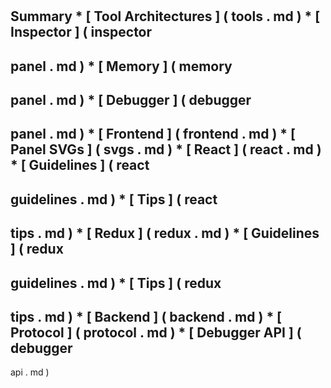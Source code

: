 #
Summary
*
[
Tool
Architectures
]
(
tools
.
md
)
*
[
Inspector
]
(
inspector
-
panel
.
md
)
*
[
Memory
]
(
memory
-
panel
.
md
)
*
[
Debugger
]
(
debugger
-
panel
.
md
)
*
[
Frontend
]
(
frontend
.
md
)
*
[
Panel
SVGs
]
(
svgs
.
md
)
*
[
React
]
(
react
.
md
)
*
[
Guidelines
]
(
react
-
guidelines
.
md
)
*
[
Tips
]
(
react
-
tips
.
md
)
*
[
Redux
]
(
redux
.
md
)
*
[
Guidelines
]
(
redux
-
guidelines
.
md
)
*
[
Tips
]
(
redux
-
tips
.
md
)
*
[
Backend
]
(
backend
.
md
)
*
[
Protocol
]
(
protocol
.
md
)
*
[
Debugger
API
]
(
debugger
-
api
.
md
)
